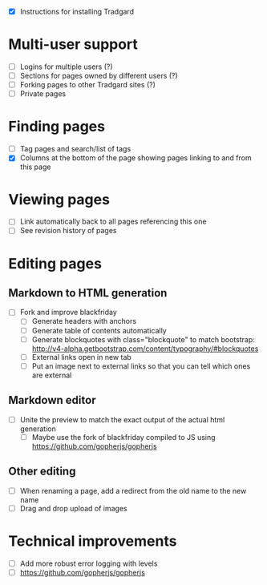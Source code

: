 - [x] Instructions for installing Tradgard

# Multi-user support

- [ ] Logins for multiple users (?)
- [ ] Sections for pages owned by different users (?)
- [ ] Forking pages to other Tradgard sites (?)
- [ ] Private pages

# Finding pages

- [ ] Tag pages and search/list of tags
- [x] Columns at the bottom of the page showing pages linking to and from this page

# Viewing pages

- [ ] Link automatically back to all pages referencing this one
- [ ] See revision history of pages

# Editing pages

## Markdown to HTML generation

- [ ] Fork and improve blackfriday
  - [ ] Generate headers with anchors
  - [ ] Generate table of contents automatically
  - [ ] Generate blockquotes with class="blockquote" to match bootstrap: http://v4-alpha.getbootstrap.com/content/typography/#blockquotes
  - [ ] External links open in new tab
  - [ ] Put an image next to external links so that you can tell which ones are external

## Markdown editor

- [ ] Unite the preview to match the exact output of the actual html generation
    - [ ] Maybe use the fork of blackfriday compiled to JS using https://github.com/gopherjs/gopherjs

## Other editing

- [ ] When renaming a page, add a redirect from the old name to the new name
- [ ] Drag and drop upload of images

# Technical improvements

- [ ] Add more robust error logging with levels
- [ ] https://github.com/gopherjs/gopherjs
